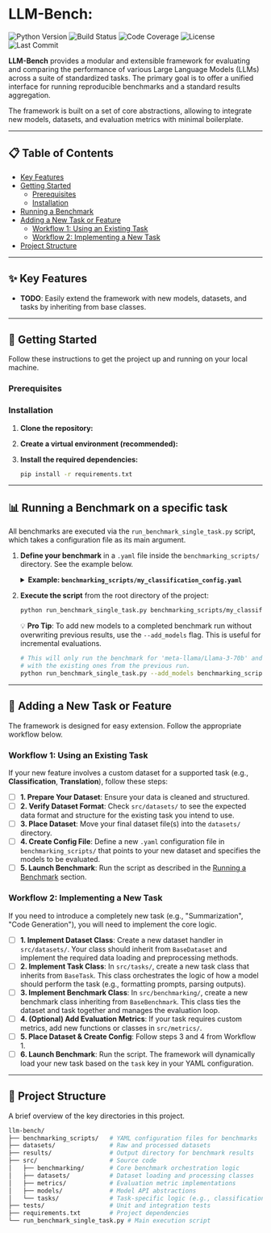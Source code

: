 # LLM-Bench: 

![Python Version](https://img.shields.io/badge/python-3.9+-blue.svg)
![Build Status]()
![Code Coverage]()
![License]()
![Last Commit]()

**LLM-Bench** provides a modular and extensible framework for evaluating and comparing the performance of various Large Language Models (LLMs) across a suite of standardized tasks. The primary goal is to offer a unified interface for running reproducible benchmarks and a standard results aggregation.

The framework is built on a set of core abstractions, allowing to integrate new models, datasets, and evaluation metrics with minimal boilerplate.

---

## 📋 Table of Contents

* [Key Features](#-key-features)
* [Getting Started](#-getting-started)
    * [Prerequisites](#prerequisites)
    * [Installation](#installation)
* [Running a Benchmark](#-running-a-benchmark)
* [Adding a New Task or Feature](#-adding-a-new-task-or-feature)
    * [Workflow 1: Using an Existing Task](#workflow-1-using-an-existing-task)
    * [Workflow 2: Implementing a New Task](#workflow-2-implementing-a-new-task)
* [Project Structure](#-project-structure)


---

## ✨ Key Features

* **TODO**: Easily extend the framework with new models, datasets, and tasks by inheriting from base classes.


---

## 🔧 Getting Started

Follow these instructions to get the project up and running on your local machine.

### Prerequisites



### Installation

1.  **Clone the repository:**


2.  **Create a virtual environment (recommended):**


3.  **Install the required dependencies:**
    ```bash
    pip install -r requirements.txt
    ```

---

## 📊 Running a Benchmark on a specific task

All benchmarks are executed via the `run_benchmark_single_task.py` script, which takes a configuration file as its main argument.

1.  **Define your benchmark** in a `.yaml` file inside the `benchmarking_scripts/` directory. See the example below.

    <details>
    <summary><b>Example: <code>benchmarking_scripts/my_classification_config.yaml</code></b></summary>

    ```yaml
    task: "classification"
    dataset:
      name: "my_custom_sentiment_dataset"
      path: "datasets/my_sentiment_data.csv"
      split:
        train: 0.8
        test: 0.2
    models:
      - "openai/gpt-4"
      - "google/gemini-1.5-pro"
      - "anthropic/claude-3-opus"
    evaluation:
      metrics: ["accuracy", "f1_score"]
      output_dir: "results/sentiment_analysis_run_1"
    ```
    </details>

2.  **Execute the script** from the root directory of the project:

    ```bash
    python run_benchmark_single_task.py benchmarking_scripts/my_classification_config.yaml
    ```

    💡 **Pro Tip**: To add new models to a completed benchmark run without overwriting previous results, use the `--add_models` flag. This is useful for incremental evaluations.

    ```bash
    # This will only run the benchmark for 'meta-llama/Llama-3-70b' and merge the results
    # with the existing ones from the previous run.
    python run_benchmark_single_task.py --add_models benchmarking_scripts/my_updated_config.yaml
    ```

---

## 🧩 Adding a New Task or Feature

The framework is designed for easy extension. Follow the appropriate workflow below.

### Workflow 1: Using an Existing Task

If your new feature involves a custom dataset for a supported task (e.g., **Classification**, **Translation**), follow these steps:

-   [ ] **1. Prepare Your Dataset**: Ensure your data is cleaned and structured.
-   [ ] **2. Verify Dataset Format**: Check `src/datasets/` to see the expected data format and structure for the existing task you intend to use.
-   [ ] **3. Place Dataset**: Move your final dataset file(s) into the `datasets/` directory.
-   [ ] **4. Create Config File**: Define a new `.yaml` configuration file in `benchmarking_scripts/` that points to your new dataset and specifies the models to be evaluated.
-   [ ] **5. Launch Benchmark**: Run the script as described in the [Running a Benchmark](#-running-a-benchmark) section.

### Workflow 2: Implementing a New Task

If you need to introduce a completely new task (e.g., "Summarization", "Code Generation"), you will need to implement the core logic.

-   [ ] **1. Implement Dataset Class**: Create a new dataset handler in `src/datasets/`. Your class should inherit from `BaseDataset` and implement the required data loading and preprocessing methods.
-   [ ] **2. Implement Task Class**: In `src/tasks/`, create a new task class that inherits from `BaseTask`. This class orchestrates the logic of how a model should perform the task (e.g., formatting prompts, parsing outputs).
-   [ ] **3. Implement Benchmark Class**: In `src/benchmarking/`, create a new benchmark class inheriting from `BaseBenchmark`. This class ties the dataset and task together and manages the evaluation loop.
-   [ ] **4. (Optional) Add Evaluation Metrics**: If your task requires custom metrics, add new functions or classes in `src/metrics/`.
-   [ ] **5. Place Dataset & Create Config**: Follow steps 3 and 4 from Workflow 1.
-   [ ] **6. Launch Benchmark**: Run the script. The framework will dynamically load your new task based on the `task` key in your YAML configuration.

---

## 📂 Project Structure

A brief overview of the key directories in this project.
```bash
llm-bench/
├── benchmarking_scripts/   # YAML configuration files for benchmarks
├── datasets/               # Raw and processed datasets
├── results/                # Output directory for benchmark results
├── src/                    # Source code
│   ├── benchmarking/       # Core benchmark orchestration logic
│   ├── datasets/           # Dataset loading and processing classes
│   ├── metrics/            # Evaluation metric implementations
│   ├── models/             # Model API abstractions
│   └── tasks/              # Task-specific logic (e.g., classification, translation)
├── tests/                  # Unit and integration tests
├── requirements.txt        # Project dependencies
└── run_benchmark_single_task.py # Main execution script
```
